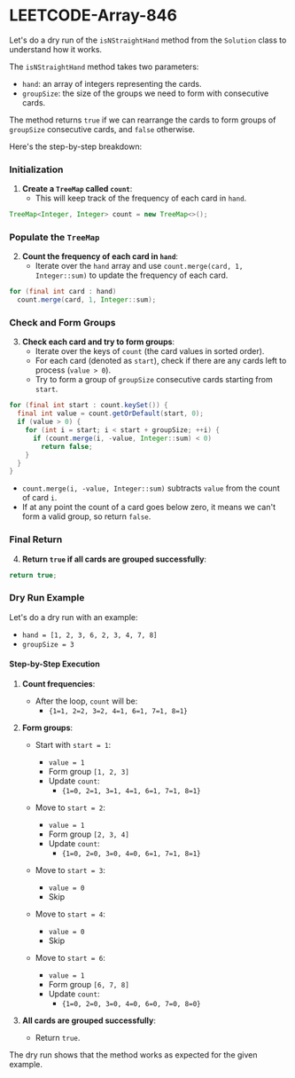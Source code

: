 # LEETCODE-Array-846
Let's do a dry run of the `isNStraightHand` method from the `Solution` class to understand how it works.

The `isNStraightHand` method takes two parameters:
- `hand`: an array of integers representing the cards.
- `groupSize`: the size of the groups we need to form with consecutive cards.

The method returns `true` if we can rearrange the cards to form groups of `groupSize` consecutive cards, and `false` otherwise.

Here's the step-by-step breakdown:

### Initialization

1. **Create a `TreeMap` called `count`**:
   - This will keep track of the frequency of each card in `hand`.

```java
TreeMap<Integer, Integer> count = new TreeMap<>();
```

### Populate the `TreeMap`

2. **Count the frequency of each card in `hand`**:
   - Iterate over the `hand` array and use `count.merge(card, 1, Integer::sum)` to update the frequency of each card.

```java
for (final int card : hand)
  count.merge(card, 1, Integer::sum);
```

### Check and Form Groups

3. **Check each card and try to form groups**:
   - Iterate over the keys of `count` (the card values in sorted order).
   - For each card (denoted as `start`), check if there are any cards left to process (`value > 0`).
   - Try to form a group of `groupSize` consecutive cards starting from `start`.

```java
for (final int start : count.keySet()) {
  final int value = count.getOrDefault(start, 0);
  if (value > 0) {
    for (int i = start; i < start + groupSize; ++i) {
      if (count.merge(i, -value, Integer::sum) < 0)
        return false;
    }
  }
}
```

- `count.merge(i, -value, Integer::sum)` subtracts `value` from the count of card `i`.
- If at any point the count of a card goes below zero, it means we can't form a valid group, so return `false`.

### Final Return

4. **Return `true` if all cards are grouped successfully**:

```java
return true;
```

### Dry Run Example

Let's do a dry run with an example:

- `hand = [1, 2, 3, 6, 2, 3, 4, 7, 8]`
- `groupSize = 3`

#### Step-by-Step Execution

1. **Count frequencies**:
   - After the loop, `count` will be:
     - `{1=1, 2=2, 3=2, 4=1, 6=1, 7=1, 8=1}`

2. **Form groups**:

   - Start with `start = 1`:
     - `value = 1`
     - Form group `[1, 2, 3]`
     - Update `count`:
       - `{1=0, 2=1, 3=1, 4=1, 6=1, 7=1, 8=1}`
   
   - Move to `start = 2`:
     - `value = 1`
     - Form group `[2, 3, 4]`
     - Update `count`:
       - `{1=0, 2=0, 3=0, 4=0, 6=1, 7=1, 8=1}`

   - Move to `start = 3`:
     - `value = 0`
     - Skip

   - Move to `start = 4`:
     - `value = 0`
     - Skip

   - Move to `start = 6`:
     - `value = 1`
     - Form group `[6, 7, 8]`
     - Update `count`:
       - `{1=0, 2=0, 3=0, 4=0, 6=0, 7=0, 8=0}`

3. **All cards are grouped successfully**:
   - Return `true`.

The dry run shows that the method works as expected for the given example.

